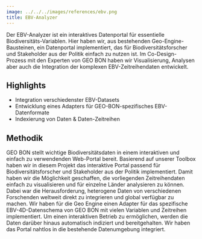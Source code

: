 ```yaml
---
image: ../../../images/references/ebv.png
title: EBV-Analyzer
---
```


Der EBV-Analyzer ist ein interaktives Datenportal für essentielle Biodiversitäts-Variablen. Hier haben wir, aus bestehenden Geo-Engine-Bausteinen, ein Datenportal implementiert, das für Biodiversitätsforscher und Stakeholder aus der Politik einfach zu nutzen ist. Im Co-Design-Prozess mit den Experten von GEO BON haben wir Visualisierung, Analysen aber auch die Integration der komplexen EBV-Zeitreihendaten entwickelt.

## Highlights

- Integration verschiedenster EBV-Datasets
- Entwicklung eines Adapters für GEO-BON-spezifisches EBV-Datenformate
- Indexierung von Daten & Daten-Zeitreihen

## Methodik

GEO BON stellt wichtige Biodiversitätsdaten in einem interaktiven und einfach zu verwendenden Web-Portal bereit. Basierend auf unserer Toolbox haben wir in diesem Projekt das interaktive Portal passend für Biodiversitätsforscher und Stakeholder aus der Politik implementiert. Damit haben wir die Möglichkeit geschaffen, die vorliegenden Zeitreihendaten einfach zu visualisieren und für einzelne Länder analysieren zu können. Dabei war die Herausforderung, heterogene Daten von verschiedenen Forschenden weltweit direkt zu integrieren und global verfügbar zu machen. Wir haben für die Geo Engine einen Adapter für das spezifische EBV-4D-Datenschema von GEO BON mit vielen Variablen und Zeitreihen implementiert. Um einen interaktiven Betrieb zu ermöglichen, werden die Daten darüber hinaus automatisch indiziert und bereitgehalten. Wir haben das Portal nahtlos in die bestehende Datenumgebung integriert.
